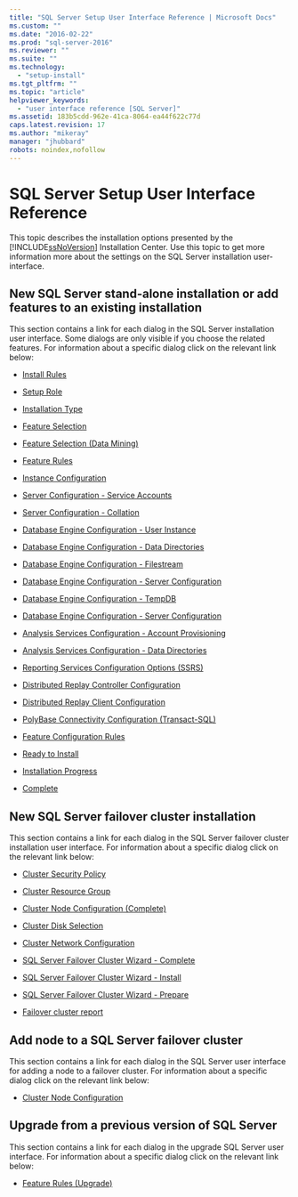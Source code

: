 ```yaml
---
title: "SQL Server Setup User Interface Reference | Microsoft Docs"
ms.custom: ""
ms.date: "2016-02-22"
ms.prod: "sql-server-2016"
ms.reviewer: ""
ms.suite: ""
ms.technology: 
  - "setup-install"
ms.tgt_pltfrm: ""
ms.topic: "article"
helpviewer_keywords: 
  - "user interface reference [SQL Server]"
ms.assetid: 183b5cdd-962e-41ca-8064-ea44f622c77d
caps.latest.revision: 17
ms.author: "mikeray"
manager: "jhubbard"
robots: noindex,nofollow
---
```

# SQL Server Setup User Interface Reference
  This topic describes the installation options presented by the [!INCLUDE[ssNoVersion](../a9notintoc/includes/ssnoversion-md.md)] Installation Center. Use this topic to get more information more about the settings on the SQL Server installation user-interface.  
  
## New SQL Server stand-alone installation or add features to an existing installation  
 This section contains a link for each dialog in the SQL Server installation user interface.  Some dialogs are only visible if you choose the related features. For information about a specific dialog click on the relevant link below:  
  
-   [Install Rules](../a9retired/install-rules.md)  
  
-   [Setup Role](../a9retired/setup-role.md)  
  
-   [Installation Type](../a9retired/installation-type.md)  
  
-   [Feature Selection](../a9retired/feature-selection.md)  
  
-   [Feature Selection &#40;Data Mining&#41;](../analysis-services/data-mining/feature-selection-data-mining.md)  
  
-   [Feature Rules](../a9retired/feature-rules.md)  
  
-   [Instance Configuration](../a9retired/instance-configuration.md)  
  
-   [Server Configuration - Service Accounts](../a9retired/server-configuration-service-accounts.md)  
  
-   [Server Configuration - Collation](../a9retired/server-configuration-collation.md)  
  
-   [Database Engine Configuration - User Instance](../a9retired/database-engine-configuration-user-instance.md)  
  
-   [Database Engine Configuration - Data Directories](../a9retired/database-engine-configuration-data-directories.md)  
  
-   [Database Engine Configuration - Filestream](../a9retired/database-engine-configuration-filestream.md)  
  
-   [Database Engine Configuration - Server Configuration](../a9retired/database-engine-configuration-server-configuration.md)  
  
-   [Database Engine Configuration - TempDB](../a9retired/database-engine-configuration-tempdb.md)  
  
-   [Database Engine Configuration - Server Configuration](../a9retired/database-engine-configuration-server-configuration.md)  
  
-   [Analysis Services Configuration - Account Provisioning](../a9retired/analysis-services-configuration-account-provisioning.md)  
  
-   [Analysis Services Configuration - Data Directories](../a9retired/analysis-services-configuration-data-directories.md)  
  
-   [Reporting Services Configuration Options &#40;SSRS&#41;](../a9retired/reporting-services-configuration-options-ssrs.md)  
  
-   [Distributed Replay Controller Configuration](../a9retired/distributed-replay-controller-configuration.md)  
  
-   [Distributed Replay Client Configuration](../a9retired/distributed-replay-client-configuration.md)  
  
-   [PolyBase Connectivity Configuration &#40;Transact-SQL&#41;](../database-engine/configure/windows/polybase-connectivity-configuration-transact-sql.md)  
  
-   [Feature Configuration Rules](../a9retired/feature-configuration-rules.md)  
  
-   [Ready to Install](../a9retired/ready-to-install.md)  
  
-   [Installation Progress](../a9retired/installation-progress.md)  
  
-   [Complete](../a9retired/complete.md)  
  
## New SQL Server failover cluster installation  
 This section contains a link for each dialog in the SQL Server failover cluster installation user interface. For information about a specific dialog click on the relevant link below:  
  
-   [Cluster Security Policy](../a9retired/cluster-security-policy.md)  
  
-   [Cluster Resource Group](../a9retired/cluster-resource-group.md)  
  
-   [Cluster Node Configuration &#40;Complete&#41;](../a9retired/cluster-node-configuration-complete.md)  
  
-   [Cluster Disk Selection](../a9retired/cluster-disk-selection.md)  
  
-   [Cluster Network Configuration](../a9retired/cluster-network-configuration.md)  
  
-   [SQL Server Failover Cluster Wizard - Complete](../a9retired/sql-server-failover-cluster-wizard-complete.md)  
  
-   [SQL Server Failover Cluster Wizard - Install](../a9retired/sql-server-failover-cluster-wizard-install.md)  
  
-   [SQL Server Failover Cluster Wizard - Prepare](../a9retired/sql-server-failover-cluster-wizard-prepare.md)  
  
-   [Failover cluster report](../a9retired/failover-cluster-report.md)  
  
## Add node to a SQL Server failover cluster  
 This section contains a link for each dialog in the SQL Server  user interface for adding a node to a failover cluster. For information about a specific dialog click on the relevant link below:  
  
-   [Cluster Node Configuration](../a9retired/cluster-node-configuration.md)  
  
## Upgrade from a previous version of SQL Server  
 This section contains a link for each dialog in the upgrade SQL Server user interface. For information about a specific dialog click on the relevant link below:  
  
-   [Feature Rules &#40;Upgrade&#41;](../a9retired/feature-rules-upgrade.md)  
  
  